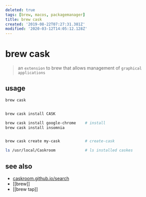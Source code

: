 ```yaml
---
deleted: true
tags: [brew, macos, packagemanager]
title: brew cask
created: '2019-08-22T07:27:31.381Z'
modified: '2020-03-12T14:05:12.128Z'
---
```


# brew cask
> an `extension` to brew that allows management of `graphical applications`

## usage
```sh
brew cask


brew cask install CASK

brew cask install google-chrome    # install
brew cask install insomnia


brew cask create my-cask           # create-cask

ls /usr/local/Caskroom             # ls installed caskes
```

## see also
- [caskroom.github.io/search](https://caskroom.github.io/search)
- [[brew]]
- [[brew tap]]
